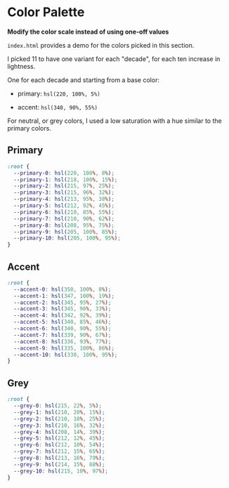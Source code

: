 # Color Palette

**Modify the color scale instead of using one-off values**

`index.html` provides a demo for the colors picked in this section.

I picked 11 to have one variant for each "decade", for each ten increase in lightness.

One for each decade and starting from a base color:

- primary: `hsl(220, 100%, 5%)`

- accent: `hsl(340, 90%, 55%)`

For neutral, or grey colors, I used a low saturation with a hue similar to the primary colors.

## Primary

```css
:root {
  --primary-0: hsl(220, 100%, 8%);
  --primary-1: hsl(218, 100%, 15%);
  --primary-2: hsl(215, 97%, 25%);
  --primary-3: hsl(215, 96%, 32%);
  --primary-4: hsl(213, 95%, 38%);
  --primary-5: hsl(212, 92%, 45%);
  --primary-6: hsl(210, 85%, 55%);
  --primary-7: hsl(210, 90%, 62%);
  --primary-8: hsl(208, 95%, 75%);
  --primary-9: hsl(205, 100%, 85%);
  --primary-10: hsl(205, 100%, 95%);
}
```

## Accent

```css
:root {
  --accent-0: hsl(350, 100%, 8%);
  --accent-1: hsl(347, 100%, 19%);
  --accent-2: hsl(345, 95%, 27%);
  --accent-3: hsl(345, 96%, 33%);
  --accent-4: hsl(342, 92%, 39%);
  --accent-5: hsl(340, 85%, 46%);
  --accent-6: hsl(340, 90%, 55%);
  --accent-7: hsl(339, 90%, 67%);
  --accent-8: hsl(336, 93%, 77%);
  --accent-9: hsl(335, 100%, 86%);
  --accent-10: hsl(330, 100%, 95%);
}
```

## Grey

```css
:root {
  --grey-0: hsl(215, 22%, 5%);
  --grey-1: hsl(210, 20%, 15%);
  --grey-2: hsl(210, 18%, 25%);
  --grey-3: hsl(210, 16%, 32%);
  --grey-4: hsl(208, 14%, 39%);
  --grey-5: hsl(212, 12%, 45%);
  --grey-6: hsl(212, 10%, 54%);
  --grey-7: hsl(212, 15%, 65%);
  --grey-8: hsl(213, 16%, 79%);
  --grey-9: hsl(214, 15%, 88%);
  --grey-10: hsl(215, 10%, 97%);
}
```

